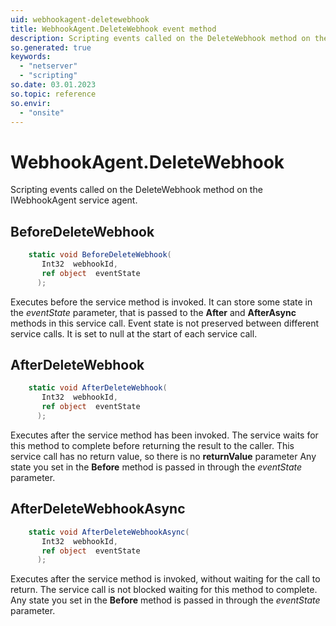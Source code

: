 ```yaml
---
uid: webhookagent-deletewebhook
title: WebhookAgent.DeleteWebhook event method
description: Scripting events called on the DeleteWebhook method on the WebhookAgent service agent.
so.generated: true
keywords:
  - "netserver"
  - "scripting"
so.date: 03.01.2023
so.topic: reference
so.envir:
  - "onsite"
---
```

# WebhookAgent.DeleteWebhook

Scripting events called on the <see cref='M:SuperOffice.CRM.Services.IWebhookAgent.DeleteWebhook'>DeleteWebhook</see> method on the <see cref='IWebhookAgent'>IWebhookAgent</see>  service agent.

## BeforeDeleteWebhook
```cs
    static void BeforeDeleteWebhook(
       Int32  webhookId,
       ref object  eventState
      );
```
Executes before the service method is invoked.
It can store some state in the *eventState* parameter, that is passed to the **After** and **AfterAsync** methods in this service call.
Event state is not preserved between different service calls. It is set to null at the start of each service call.
## AfterDeleteWebhook
```cs
    static void AfterDeleteWebhook(
       Int32  webhookId,
       ref object  eventState
      );
```
Executes after the service method has been invoked. The service waits for this method to complete before returning the result to the caller.
This service call has no return value, so there is no **returnValue** parameter
Any state you set in the **Before** method is passed in through the *eventState* parameter.
## AfterDeleteWebhookAsync
```cs
    static void AfterDeleteWebhookAsync(
       Int32  webhookId,
       ref object  eventState
      );
```
Executes after the service method is invoked, without waiting for the call to return.
The service call is not blocked waiting for this method to complete.
Any state you set in the **Before** method is passed in through the *eventState* parameter.

